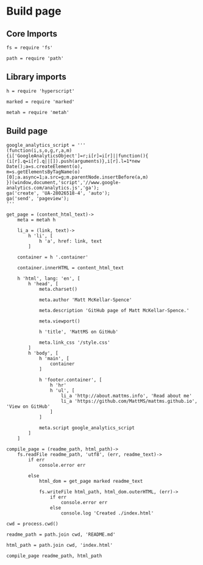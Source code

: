 # Build page

## Core Imports

	fs = require 'fs'

	path = require 'path'


## Library imports

	h = require 'hyperscript'

	marked = require 'marked'

	metah = require 'metah'


## Build page

	google_analytics_script = '''
	(function(i,s,o,g,r,a,m){i['GoogleAnalyticsObject']=r;i[r]=i[r]||function(){
	(i[r].q=i[r].q||[]).push(arguments)},i[r].l=1*new Date();a=s.createElement(o),
	m=s.getElementsByTagName(o)[0];a.async=1;a.src=g;m.parentNode.insertBefore(a,m)
	})(window,document,'script','//www.google-analytics.com/analytics.js','ga');
	ga('create', 'UA-28026518-4', 'auto');
	ga('send', 'pageview');
	'''

	get_page = (content_html_text)->
		meta = metah h

		li_a = (link, text)->
			h 'li', [
				h 'a', href: link, text
			]

		container = h '.container'

		container.innerHTML = content_html_text

		h 'html', lang: 'en', [
			h 'head', [
				meta.charset()

				meta.author 'Matt McKellar-Spence'

				meta.description 'GitHub page of Matt McKellar-Spence.'

				meta.viewport()

				h 'title', 'MattMS on GitHub'

				meta.link_css '/style.css'
			]
			h 'body', [
				h 'main', [
					container
				]

				h 'footer.container', [
					h 'hr'
					h 'ul', [
						li_a 'http://about.mattms.info', 'Read about me'
						li_a 'https://github.com/MattMS/mattms.github.io', 'View on GitHub'
					]
				]

				meta.script google_analytics_script
			]
		]

	compile_page = (readme_path, html_path)->
		fs.readFile readme_path, 'utf8', (err, readme_text)->
			if err
				console.error err

			else
				html_dom = get_page marked readme_text

				fs.writeFile html_path, html_dom.outerHTML, (err)->
					if err
						console.error err
					else
						console.log 'Created ./index.html'

	cwd = process.cwd()

	readme_path = path.join cwd, 'README.md'

	html_path = path.join cwd, 'index.html'

	compile_page readme_path, html_path
